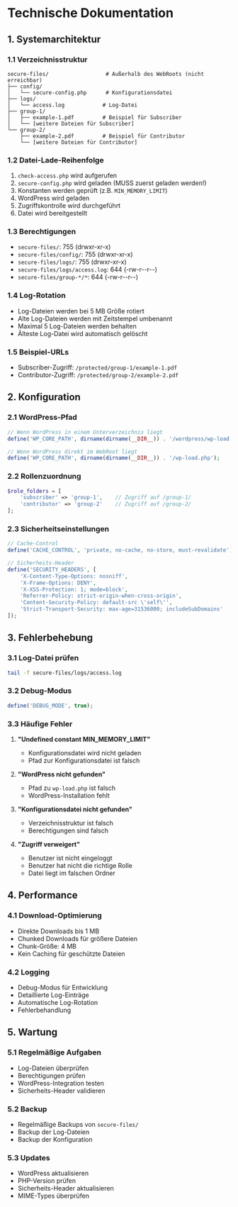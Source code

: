 # Technische Dokumentation

## 1. Systemarchitektur

### 1.1 Verzeichnisstruktur
```
secure-files/                  # Außerhalb des WebRoots (nicht erreichbar)
├── config/
│   └── secure-config.php      # Konfigurationsdatei
├── logs/
│   └── access.log            # Log-Datei
├── group-1/
│   ├── example-1.pdf         # Beispiel für Subscriber
│   └── [weitere Dateien für Subscriber]
└── group-2/
    ├── example-2.pdf         # Beispiel für Contributor
    └── [weitere Dateien für Contributor]
```

### 1.2 Datei-Lade-Reihenfolge
1. `check-access.php` wird aufgerufen
2. `secure-config.php` wird geladen (MUSS zuerst geladen werden!)
3. Konstanten werden geprüft (z.B. `MIN_MEMORY_LIMIT`)
4. WordPress wird geladen
5. Zugriffskontrolle wird durchgeführt
6. Datei wird bereitgestellt

### 1.3 Berechtigungen
- `secure-files/`: 755 (drwxr-xr-x)
- `secure-files/config/`: 755 (drwxr-xr-x)
- `secure-files/logs/`: 755 (drwxr-xr-x)
- `secure-files/logs/access.log`: 644 (-rw-r--r--)
- `secure-files/group-*/*`: 644 (-rw-r--r--)

### 1.4 Log-Rotation
- Log-Dateien werden bei 5 MB Größe rotiert
- Alte Log-Dateien werden mit Zeitstempel umbenannt
- Maximal 5 Log-Dateien werden behalten
- Älteste Log-Datei wird automatisch gelöscht

### 1.5 Beispiel-URLs
- Subscriber-Zugriff: `/protected/group-1/example-1.pdf`
- Contributor-Zugriff: `/protected/group-2/example-2.pdf`

## 2. Konfiguration

### 2.1 WordPress-Pfad
```php
// Wenn WordPress in einem Unterverzeichnis liegt
define('WP_CORE_PATH', dirname(dirname(__DIR__)) . '/wordpress/wp-load.php');

// Wenn WordPress direkt im WebRoot liegt
define('WP_CORE_PATH', dirname(dirname(__DIR__)) . '/wp-load.php');
```

### 2.2 Rollenzuordnung
```php
$role_folders = [
    'subscriber' => 'group-1',    // Zugriff auf /group-1/
    'contributor' => 'group-2'    // Zugriff auf /group-2/
];
```

### 2.3 Sicherheitseinstellungen
```php
// Cache-Control
define('CACHE_CONTROL', 'private, no-cache, no-store, must-revalidate');

// Sicherheits-Header
define('SECURITY_HEADERS', [
    'X-Content-Type-Options: nosniff',
    'X-Frame-Options: DENY',
    'X-XSS-Protection: 1; mode=block',
    'Referrer-Policy: strict-origin-when-cross-origin',
    'Content-Security-Policy: default-src \'self\'',
    'Strict-Transport-Security: max-age=31536000; includeSubDomains'
]);
```

## 3. Fehlerbehebung

### 3.1 Log-Datei prüfen
```bash
tail -f secure-files/logs/access.log
```

### 3.2 Debug-Modus
```php
define('DEBUG_MODE', true);
```

### 3.3 Häufige Fehler
1. **"Undefined constant MIN_MEMORY_LIMIT"**
   - Konfigurationsdatei wird nicht geladen
   - Pfad zur Konfigurationsdatei ist falsch

2. **"WordPress nicht gefunden"**
   - Pfad zu `wp-load.php` ist falsch
   - WordPress-Installation fehlt

3. **"Konfigurationsdatei nicht gefunden"**
   - Verzeichnisstruktur ist falsch
   - Berechtigungen sind falsch

4. **"Zugriff verweigert"**
   - Benutzer ist nicht eingeloggt
   - Benutzer hat nicht die richtige Rolle
   - Datei liegt im falschen Ordner

## 4. Performance

### 4.1 Download-Optimierung
- Direkte Downloads bis 1 MB
- Chunked Downloads für größere Dateien
- Chunk-Größe: 4 MB
- Kein Caching für geschützte Dateien

### 4.2 Logging
- Debug-Modus für Entwicklung
- Detaillierte Log-Einträge
- Automatische Log-Rotation
- Fehlerbehandlung

## 5. Wartung

### 5.1 Regelmäßige Aufgaben
- Log-Dateien überprüfen
- Berechtigungen prüfen
- WordPress-Integration testen
- Sicherheits-Header validieren

### 5.2 Backup
- Regelmäßige Backups von `secure-files/`
- Backup der Log-Dateien
- Backup der Konfiguration

### 5.3 Updates
- WordPress aktualisieren
- PHP-Version prüfen
- Sicherheits-Header aktualisieren
- MIME-Types überprüfen 